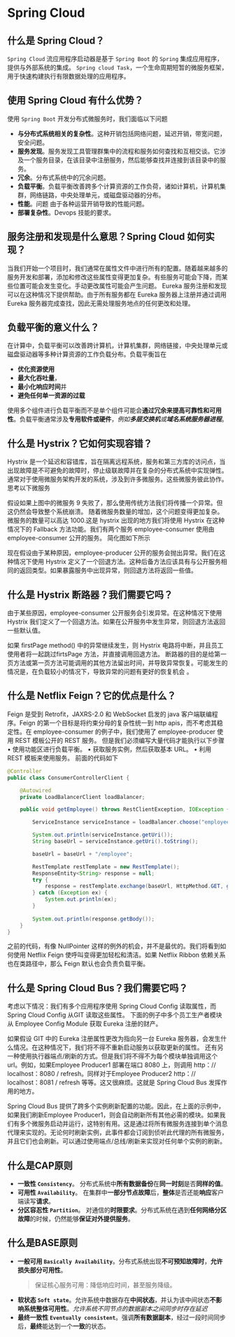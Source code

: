 # Spring Cloud

## 什么是 Spring Cloud？

`Spring Cloud` 流应用程序启动器是基于 `Spring Boot` 的 `Spring` 集成应用程序，提供与外部系统的集成。
`Spring cloud Task`，一个生命周期短暂的微服务框架，用于快速构建执行有限数据处理的应用程序。

## 使用 Spring Cloud 有什么优势？

使用 `Spring Boot` 开发分布式微服务时，我们面临以下问题

* **与分布式系统相关的复杂性**。这种开销包括网络问题，延迟开销，带宽问题，安全问题。
* **服务发现**。服务发现工具管理群集中的流程和服务如何查找和互相交谈。它涉及一个服务目录，在该目录中注册服务，然后能够查找并连接到该目录中的服务。
* **冗余**。分布式系统中的冗余问题。
* **负载平衡**。负载平衡改善跨多个计算资源的工作负荷，诸如计算机，计算机集群，网络链路，中央处理单元，或磁盘驱动器的分布。
* **性能**。问题 由于各种运营开销导致的性能问题。
* **部署复杂性**。Devops 技能的要求。

## 服务注册和发现是什么意思？Spring Cloud 如何实现？

当我们开始一个项目时，我们通常在属性文件中进行所有的配置。随着越来越多的服务开发和部署，添加和修改这些属性变得更加复杂。有些服务可能会下降，而某些位置可能会发生变化。手动更改属性可能会产生问题。 Eureka 服务注册和发现可以在这种情况下提供帮助。由于所有服务都在 Eureka 服务器上注册并通过调用 Eureka 服务器完成查找，因此无需处理服务地点的任何更改和处理。

## 负载平衡的意义什么？

在计算中，负载平衡可以改善跨计算机，计算机集群，网络链接，中央处理单元或磁盘驱动器等多种计算资源的工作负载分布。负载平衡旨在

* **优化资源使用**
* **最大化吞吐量**，
* **最小化响应时间**并
* **避免任何单一资源的过载**
  
使用多个组件进行负载平衡而不是单个组件可能会**通过冗余来提高可靠性和可用性**。负载平衡通常涉及**专用软件或硬件**，*例如**多层交换机**或**域名系统服务器进程***。

## 什么是 Hystrix？它如何实现容错？

Hystrix 是一个延迟和容错库，旨在隔离远程系统，服务和第三方库的访问点，当出现故障是不可避免的故障时，停止级联故障并在复杂的分布式系统中实现弹性。
通常对于使用微服务架构开发的系统，涉及到许多微服务。这些微服务彼此协作。思考以下微服务

假设如果上图中的微服务 9 失败了，那么使用传统方法我们将传播一个异常。但这仍然会导致整个系统崩溃。
随着微服务数量的增加，这个问题变得更加复杂。微服务的数量可以高达 1000.这是 hystrix 出现的地方我们将使用 Hystrix 在这种情况下的 Fallback 方法功能。我们有两个服务 employee-consumer 使用由employee-consumer 公开的服务。
简化图如下所示

现在假设由于某种原因，employee-producer 公开的服务会抛出异常。我们在这种情况下使用 Hystrix 定义了一个回退方法。这种后备方法应该具有与公开服务相同的返回类型。如果暴露服务中出现异常，则回退方法将返回一些值。

## 什么是 Hystrix 断路器？我们需要它吗？

由于某些原因，employee-consumer 公开服务会引发异常。在这种情况下使用 Hystrix 我们定义了一个回退方法。如果在公开服务中发生异常，则回退方法返回一些默认值。

如果 firstPage method() 中的异常继续发生，则 Hystrix 电路将中断，并且员工使用者将一起跳过firtsPage 方法，并直接调用回退方法。 断路器的目的是给第一页方法或第一页方法可能调用的其他方法留出时间，并导致异常恢复。可能发生的情况是，在负载较小的情况下，导致异常的问题有更好的恢复机会 。

## 什么是 Netflix Feign？它的优点是什么？

Feign 是受到 Retrofit，JAXRS-2.0 和 WebSocket 启发的 java 客户端联编程序。Feign 的第一个目标是将约束分母的复杂性统一到 http apis，而不考虑其稳定性。在 employee-consumer 的例子中，我们使用了 employee-producer 使用 REST 模板公开的 REST 服务。
但是我们必须编写大量代码才能执行以下步骤
• 使用功能区进行负载平衡。
• 获取服务实例，然后获取基本 URL。
• 利用 REST 模板来使用服务。 前面的代码如下

```Java
@Controller
public class ConsumerControllerClient { 

    @Autowired
    private LoadBalancerClient loadBalancer; 

    public void getEmployee() throws RestClientException, IOException { 

        ServiceInstance serviceInstance = loadBalancer.choose("employee-producer"); 

        System.out.println(serviceInstance.getUri());
        String baseUrl = serviceInstance.getUri().toString(); 

        baseUrl = baseUrl + "/employee"; 

        RestTemplate restTemplate = new RestTemplate();
        ResponseEntity<String> response = null;
        try {
            response = restTemplate.exchange(baseUrl, HttpMethod.GET, getHeaders() ,String.class);
        } catch (Exception ex) {
            System.out.println(ex);
        }
        
        System.out.println(response.getBody());
    }
}
```

之前的代码，有像 NullPointer 这样的例外的机会，并不是最优的。我们将看到如何使用 Netflix Feign 使呼叫变得更加轻松和清洁。如果 Netflix Ribbon 依赖关系也在类路径中，那么 Feign 默认也会负责负载平衡。

## 什么是 Spring Cloud Bus？我们需要它吗？

考虑以下情况：我们有多个应用程序使用 Spring Cloud Config 读取属性，而 Spring Cloud Config 从GIT 读取这些属性。
下面的例子中多个员工生产者模块从 Employee Config Module 获取 Eureka 注册的财产。

如果假设 GIT 中的 Eureka 注册属性更改为指向另一台 Eureka 服务器，会发生什么情况。在这种情况下，我们将不得不重新启动服务以获取更新的属性。
还有另一种使用执行器端点/刷新的方式。但是我们将不得不为每个模块单独调用这个 url。例如，如果Employee Producer1 部署在端口 8080 上，则调用 http：// localhost：8080 / refresh。同样对于Employee Producer2 http：// localhost：8081 / refresh 等等。这又很麻烦。这就是 Spring Cloud Bus 发挥作用的地方。

Spring Cloud Bus 提供了跨多个实例刷新配置的功能。因此，在上面的示例中，如果我们刷新Employee Producer1，则会自动刷新所有其他必需的模块。如果我们有多个微服务启动并运行，这特别有用。这是通过将所有微服务连接到单个消息代理来实现的。无论何时刷新实例，此事件都会订阅到侦听此代理的所有微服务，并且它们也会刷新。可以通过使用端点/总线/刷新来实现对任何单个实例的刷新。

## 什么是CAP原则

* **一致性 `Consistency`**。 分布式系统中**所有数据备份**在**同一时刻**是否**同样的值**。
* **可用性 `Availability`**。 在集群中**一部分节点故障**后，**整体**是否还能**响应**客户端读写**请求**。
* **分区容忍性 `Partition`**。 对通信的**时限要求**。分布式系统在遇到**任何网络分区故障**的时候，仍然能够**保证对外提供服务**。

## 什么是BASE原则

* **一般可用 `Basically Availability`**。分布式系统出现**不可预知故障时**，**允许损失部分可用性**。
  > 保证核心服务可用：降低响应时间，甚至服务降级。
* **软状态 `Soft state`**。允许系统中数据存在**中间状态**，并认为该中间状态**不影响系统整体可用性**。*允许系统不同节点的数据副本之间同步时存在延迟*
* **最终一致性 `Eventually consistent`**。强调**所有数据副本**，经过一段时间同步后，**最终**能达到一个**一致**的状态。

